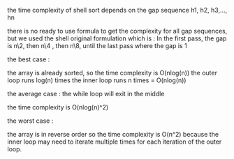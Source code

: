 the time complexity of shell sort depends on the gap sequence h1, h2, h3,..., hn

there is no ready to use formula to get the complexity for all gap sequences, but we used the shell original formulation which is :
 In the first pass, the gap is n\2, then n\4 , then n\8, until the last pass where the gap is 1 

the best case :

the array is already sorted, so the time complexity is O(nlog(n))
the outer loop runs log(n) times
 the inner loop runs n times   = O(nlog(n))

 the average case :
 the while loop will exit in the middle

the time complexity is O(nlog(n)^2)

 the worst case :

the array is in reverse order
so the time complexity is O(n^2)
because the inner loop may need to iterate multiple times for each iteration of the outer loop.
